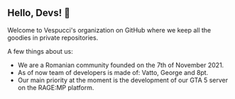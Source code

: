 ## Hello, Devs! :wave:

Welcome to Vespucci's organization on GitHub where we keep all the goodies in private repositories.  

A few things about us: 
* We are a Romanian community founded on the 7th of November 2021.
* As of now team of developers is made of: Vatto, George and 8pt.
* Our main priority at the moment is the development of our GTA 5 server on the RAGE:MP platform.
